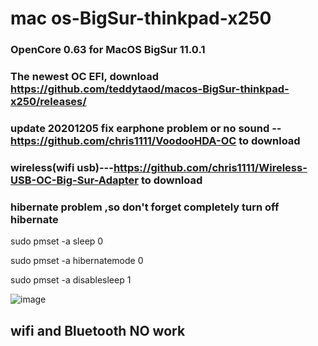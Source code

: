 # mac os-BigSur-thinkpad-x250
### OpenCore 0.63 for MacOS BigSur 11.0.1 
 

### The newest OC EFI, download https://github.com/teddytaod/macos-BigSur-thinkpad-x250/releases/
### update 20201205 fix earphone problem or no sound --https://github.com/chris1111/VoodooHDA-OC to download
### wireless(wifi usb)---https://github.com/chris1111/Wireless-USB-OC-Big-Sur-Adapter  to download


###  hibernate problem ,so don't forget completely turn off hibernate
sudo pmset -a sleep 0

sudo pmset -a hibernatemode 0

sudo pmset -a disablesleep 1

![image](https://github.com/teddytaod/macos-BigSur-thinkpad-x250/blob/master/BigSur-beta6.png)
## wifi and Bluetooth NO work
